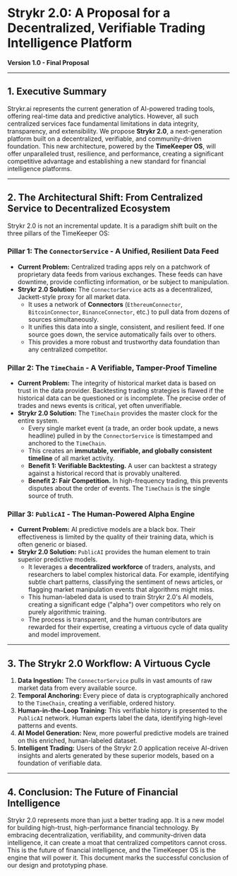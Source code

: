 # Strykr 2.0: A Proposal for a Decentralized, Verifiable Trading Intelligence Platform

**Version 1.0 - Final Proposal**

---

## 1. Executive Summary

Strykr.ai represents the current generation of AI-powered trading tools, offering real-time data and predictive analytics. However, all such centralized services face fundamental limitations in data integrity, transparency, and extensibility. We propose **Strykr 2.0**, a next-generation platform built on a decentralized, verifiable, and community-driven foundation. This new architecture, powered by the **TimeKeeper OS**, will offer unparalleled trust, resilience, and performance, creating a significant competitive advantage and establishing a new standard for financial intelligence platforms.

---

## 2. The Architectural Shift: From Centralized Service to Decentralized Ecosystem

Strykr 2.0 is not an incremental update. It is a paradigm shift built on the three pillars of the TimeKeeper OS:

### Pillar 1: The `ConnectorService` - A Unified, Resilient Data Feed

*   **Current Problem:** Centralized trading apps rely on a patchwork of proprietary data feeds from various exchanges. These feeds can have downtime, provide conflicting information, or be subject to manipulation.
*   **Strykr 2.0 Solution:** The `ConnectorService` acts as a decentralized, Jackett-style proxy for all market data.
    *   It uses a network of **Connectors** (`EthereumConnector`, `BitcoinConnector`, `BinanceConnector`, etc.) to pull data from dozens of sources simultaneously.
    *   It unifies this data into a single, consistent, and resilient feed. If one source goes down, the service automatically fails over to others.
    *   This provides a more robust and trustworthy data foundation than any centralized competitor.

### Pillar 2: The `TimeChain` - A Verifiable, Tamper-Proof Timeline

*   **Current Problem:** The integrity of historical market data is based on trust in the data provider. Backtesting trading strategies is flawed if the historical data can be questioned or is incomplete. The precise order of trades and news events is critical, yet often unverifiable.
*   **Strykr 2.0 Solution:** The `TimeChain` provides the master clock for the entire system.
    *   Every single market event (a trade, an order book update, a news headline) pulled in by the `ConnectorService` is timestamped and anchored to the `TimeChain`.
    *   This creates an **immutable, verifiable, and globally consistent timeline** of all market activity.
    *   **Benefit 1: Verifiable Backtesting.** A user can backtest a strategy against a historical record that is provably unaltered.
    *   **Benefit 2: Fair Competition.** In high-frequency trading, this prevents disputes about the order of events. The `TimeChain` is the single source of truth.

### Pillar 3: `PublicAI` - The Human-Powered Alpha Engine

*   **Current Problem:** AI predictive models are a black box. Their effectiveness is limited by the quality of their training data, which is often generic or biased.
*   **Strykr 2.0 Solution:** `PublicAI` provides the human element to train superior predictive models.
    *   It leverages a **decentralized workforce** of traders, analysts, and researchers to label complex historical data. For example, identifying subtle chart patterns, classifying the sentiment of news articles, or flagging market manipulation events that algorithms might miss.
    *   This human-labeled data is used to train Strykr 2.0's AI models, creating a significant edge ("alpha") over competitors who rely on purely algorithmic training.
    *   The process is transparent, and the human contributors are rewarded for their expertise, creating a virtuous cycle of data quality and model improvement.

---

## 3. The Strykr 2.0 Workflow: A Virtuous Cycle

1.  **Data Ingestion:** The `ConnectorService` pulls in vast amounts of raw market data from every available source.
2.  **Temporal Anchoring:** Every piece of data is cryptographically anchored to the `TimeChain`, creating a verifiable, ordered history.
3.  **Human-in-the-Loop Training:** This verifiable history is presented to the `PublicAI` network. Human experts label the data, identifying high-level patterns and events.
4.  **AI Model Generation:** New, more powerful predictive models are trained on this enriched, human-labeled dataset.
5.  **Intelligent Trading:** Users of the Strykr 2.0 application receive AI-driven insights and alerts generated by these superior models, based on a foundation of verifiable data.

---

## 4. Conclusion: The Future of Financial Intelligence

Strykr 2.0 represents more than just a better trading app. It is a new model for building high-trust, high-performance financial technology. By embracing decentralization, verifiability, and community-driven data intelligence, it can create a moat that centralized competitors cannot cross. This is the future of financial intelligence, and the TimeKeeper OS is the engine that will power it. This document marks the successful conclusion of our design and prototyping phase.
